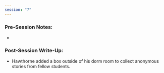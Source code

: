 ```yaml
---
session: "7"
---
```


### Pre-Session Notes:
* 

### Post-Session Write-Up:
- Hawthorne added a box outside of his dorm room to collect anonymous stories from fellow students.
